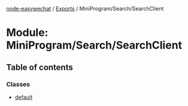 [node-easywechat](../README.md) / [Exports](../modules.md) / MiniProgram/Search/SearchClient

# Module: MiniProgram/Search/SearchClient

## Table of contents

### Classes

- [default](../classes/MiniProgram_Search_SearchClient.default.md)
